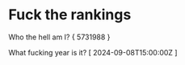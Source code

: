 # Fuck the rankings

Who the hell am I?
{ 5731988 }

What fucking year is it?
[ 2024-09-08T15:00:00Z ]
